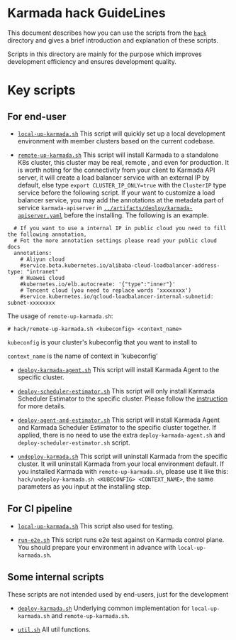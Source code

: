 # Karmada hack GuideLines

This document describes how you can use the scripts from the [`hack`](.) directory
and gives a brief introduction and explanation of these scripts.

Scripts in this directory are mainly for the purpose which improves development efficiency and
ensures development quality.

# Key scripts

## For end-user

- [`local-up-karmada.sh`](local-up-karmada.sh) This script will quickly set up a local development environment with member clusters based on the current codebase.

- [`remote-up-karmada.sh`](remote-up-karmada.sh) This script will install Karmada to a standalone K8s cluster, this cluster
  may be real, remote , and even for production. It is worth noting for the connectivity from your client to Karmada API server,
  it will create a load balancer service with an external IP by default, else type `export CLUSTER_IP_ONLY=true` with the `ClusterIP` type service before the following script.
  If your want to customize a load balancer service, you may add the annotations at the metadata part of service `karmada-apiserver` in
  [`../artifacts/deploy/karmada-apiserver.yaml`](../artifacts/deploy/karmada-apiserver.yaml) before the installing. The
  following is an example.
```
  # If you want to use a internal IP in public cloud you need to fill the following annotation, 
  # Fot the more annotation settings please read your public cloud docs
  annotations: 
    # Aliyun cloud
    #service.beta.kubernetes.io/alibaba-cloud-loadbalancer-address-type: "intranet"
    # Huawei cloud
    #kubernetes.io/elb.autocreate: '{"type":"inner"}'
    # Tencent cloud (you need to replace words 'xxxxxxxx')
    #service.kubernetes.io/qcloud-loadbalancer-internal-subnetid: subnet-xxxxxxxx
```
  The usage of `remote-up-karmada.sh`:
```
# hack/remote-up-karmada.sh <kubeconfig> <context_name>
```
`kubeconfig` is your cluster's kubeconfig that you want to install to

`context_name` is the name of context in 'kubeconfig'

- [`deploy-karmada-agent.sh`](deploy-karmada-agent.sh) This script will install Karmada Agent to the specific cluster.

- [`deploy-scheduler-estimator.sh`](deploy-scheduler-estimator.sh) This script will only install Karmada Scheduler 
  Estimator to the specific cluster. Please follow the [instruction](../docs/scheduler-estimator.md) for more details.

- [`deploy-agent-and-estimator.sh`](deploy-agent-and-estimator.sh) This script will install Karmada Agent and Karmada 
  Scheduler Estimator to the specific cluster together. If applied, there is no need to use the extra `deploy-karmada-agent.sh`
  and `deploy-scheduler-estimator.sh` script.

- [`undeploy-karmada.sh`](undeploy-karmada.sh) This script will uninstall Karmada from the specific cluster.
  It will uninstall Karmada from your local environment default. If you installed Karmada with `remote-up-karmada.sh`,
  please use it like this: `hack/undeploy-karmada.sh <KUBECONFIG> <CONTEXT_NAME>`, the same parameters as you input at
  the installing step.

## For CI pipeline
- [`local-up-karmada.sh`](local-up-karmada.sh) This script also used for testing.

- [`run-e2e.sh`](run-e2e.sh) This script runs e2e test against on Karmada control plane. You should prepare your environment
  in advance with `local-up-karmada.sh`.

## Some internal scripts
These scripts are not intended used by end-users, just for the development
- [`deploy-karmada.sh`](deploy-karmada.sh) Underlying common implementation for `local-up-karmada.sh` and `remote-up-karmada.sh`.

- [`util.sh`](util.sh) All util functions.

